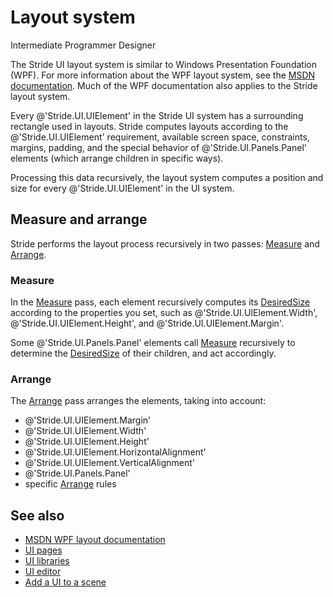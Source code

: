 # Layout system

<span class="badge text-bg-primary">Intermediate</span>
<span class="badge text-bg-success">Programmer</span>
<span class="badge text-bg-success">Designer</span>

The Stride UI layout system is similar to Windows Presentation Foundation (WPF). For more information about the WPF layout system, see the [MSDN documentation](https://docs.microsoft.com/en-us/dotnet/framework/wpf/advanced/layout). Much of the WPF documentation also applies to the Stride layout system.

Every @'Stride.UI.UIElement' in the Stride UI system has a surrounding rectangle used in layouts. Stride computes layouts according to the @'Stride.UI.UIElement' requirement, available screen space, constraints, margins, padding, and the special behavior of @'Stride.UI.Panels.Panel' elements (which arrange children in specific ways).

Processing this data recursively, the layout system computes a position and size for every @'Stride.UI.UIElement' in the UI system.

## Measure and arrange

Stride performs the layout process recursively in two passes: [Measure](xref:Stride.UI.UIElement.Measure(Stride.Core.Mathematics.Vector3)) and [Arrange](xref:Stride.UI.UIElement.Arrange(Stride.Core.Mathematics.Vector3,System.Boolean)).

### Measure

In the [Measure](xref:Stride.UI.UIElement.Measure(Stride.Core.Mathematics.Vector3)) pass, each element recursively computes its [DesiredSize](xref:Stride.UI.UIElement#Stride_UI_UIElement_DesiredSize) according to the properties you set, such as @'Stride.UI.UIElement.Width', @'Stride.UI.UIElement.Height', and @'Stride.UI.UIElement.Margin'.

Some @'Stride.UI.Panels.Panel' elements call [Measure](xref:Stride.UI.UIElement.Measure(Stride.Core.Mathematics.Vector3)) recursively to determine the  [DesiredSize](xref:Stride.UI.UIElement#Stride_UI_UIElement_DesiredSize) of their children, and act accordingly.

### Arrange

The [Arrange](xref:Stride.UI.UIElement.Arrange(Stride.Core.Mathematics.Vector3,System.Boolean)) pass arranges the elements, taking into account:

* @'Stride.UI.UIElement.Margin'
* @'Stride.UI.UIElement.Width'
* @'Stride.UI.UIElement.Height'
* @'Stride.UI.UIElement.HorizontalAlignment'
* @'Stride.UI.UIElement.VerticalAlignment'
* @'Stride.UI.Panels.Panel'
* specific [Arrange](xref:Stride.UI.UIElement.Arrange(Stride.Core.Mathematics.Vector3,System.Boolean)) rules

## See also

* [MSDN WPF layout documentation](https://docs.microsoft.com/en-us/dotnet/framework/wpf/advanced/layout)
* [UI pages](ui-pages.md)
* [UI libraries](ui-libraries.md)
* [UI editor](ui-editor.md)
* [Add a UI to a scene](add-a-ui-to-a-scene.md)